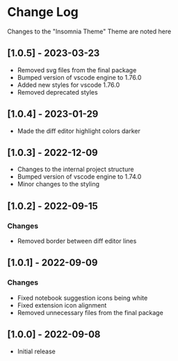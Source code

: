 # Change Log

Changes to the "Insomnia Theme" Theme are noted here

## [1.0.5] - 2023-03-23

- Removed svg files from the final package
- Bumped version of vscode engine to 1.76.0
- Added new styles for vscode 1.76.0
- Removed deprecated styles

## [1.0.4] - 2023-01-29

- Made the diff editor highlight colors darker

## [1.0.3] - 2022-12-09

- Changes to the internal project structure
- Bumped version of vscode engine to 1.74.0
- Minor changes to the styling

## [1.0.2] - 2022-09-15

### Changes
- Removed border between diff editor lines

## [1.0.1] - 2022-09-09

### Changes
- Fixed notebook suggestion icons being white
- Fixed extension icon alignment
- Removed unnecessary files from the final package

## [1.0.0] - 2022-09-08

- Initial release